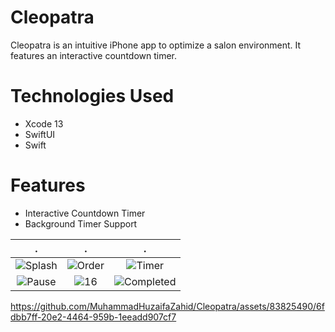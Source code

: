 # Cleopatra
Cleopatra is an intuitive iPhone app to optimize a salon environment. It features an interactive countdown timer.
# Technologies Used
* Xcode 13
* SwiftUI 
* Swift
# Features
* Interactive Countdown Timer
* Background Timer Support

. | . | . 
:-------------------------:|:-------------------------:|:-------------------------:
![Splash](https://github.com/MuhammadHuzaifaZahid/Cleopatra/assets/83825490/580be9dd-96f1-4530-8dce-b221bb5e640d) | ![Order](https://github.com/MuhammadHuzaifaZahid/Cleopatra/assets/83825490/9fe15208-47fc-4908-a040-d073169452c4) | ![Timer](https://github.com/MuhammadHuzaifaZahid/Cleopatra/assets/83825490/380adf3b-c486-4038-8138-a1830ce84cdc)
![Pause](https://github.com/MuhammadHuzaifaZahid/Cleopatra/assets/83825490/7d4fe8f8-7557-42e7-be40-e3140ba05cb9) | ![16](https://github.com/MuhammadHuzaifaZahid/Cleopatra/assets/83825490/d69f6e09-d6a8-4f58-95ee-99528e383d68) | ![Completed](https://github.com/MuhammadHuzaifaZahid/Cleopatra/assets/83825490/faa12a96-5306-46b3-b660-7e8d708b835a)



https://github.com/MuhammadHuzaifaZahid/Cleopatra/assets/83825490/6fdbb7ff-20e2-4464-959b-1eeadd907cf7

